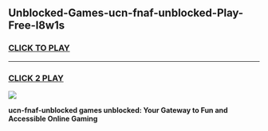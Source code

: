 
## Unblocked-Games-ucn-fnaf-unblocked-Play-Free-l8w1s
<h3>
<a href="https://premium76.site?title=ucn-fnaf-unblocked&ref=10A">CLICK TO PLAY</a></h3>
<hr>

<h3>
<a href="https://premium76.site?title=ucn-fnaf-unblocked&ref=10A">CLICK 2 PLAY</a>
  
</h3>

<a href="https://premium76.site?title=ucn-fnaf-unblocked&ref=10A"><img src="https://clearcache.store/games.png"></a>


**ucn-fnaf-unblocked games unblocked: Your Gateway to Fun and Accessible Online Gaming**
